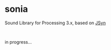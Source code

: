 # sonia
Sound Library for Processing 3.x, based on [JSyn](http://www.softsynth.com/jsyn/)

&nbsp;


in progress...
